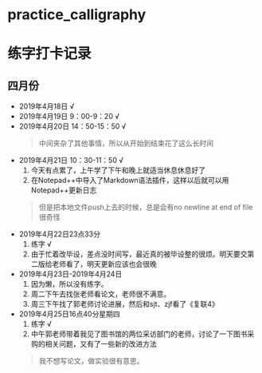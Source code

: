 # practice_calligraphy

# 练字打卡记录

## 四月份
* 2019年4月18日 √
* 2019年4月19日 9：00-9：20 √
* 2019年4月20日 14：50-15：50 √ 
  > 中间夹杂了其他事情，所以从开始到结束花了这么长时间
* 2019年4月21日 10：30-11：50 √
  1. 今天有点累了，上午学了下午和晚上就适当休息休息好了
  2. 在Notepad++中导入了Markdown语法插件，这样以后就可以用Notepad++更新日志
  > 但是把本地文件push上去的时候，总是会有no newline at end of file 很奇怪
* 2019年4月22日23点33分
  1. 练字 √
  2. 由于忙着改毕设，差点没时间写，最近真的被毕设整的很烦。明天要交第二版给老师看了，明天更新应该也会很晚
* 2019年4月23日-2019年4月24日 
  1. 因为懒，所以没有练字。
  2. 周二下午去找张老师看论文，老师很不满意。
  3. 周三下午找了郭老师讨论进展，然后和sjt、zjf看了《复联4》
* 2019年4月25日16点40分星期四
	1. 练字 √
	2. 中午郭老师带着我见了图书馆的两位采访部门的老师，讨论了一下图书采购的相关问题，又有了一些新的改进方法
	> 我不想写论文，做实验很有意思。